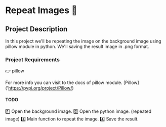 # Repeat Images 🤟

## Project Description
In this project we'll be repeating the image on the background image using pillow module in python.
We'll saving the result image in .png format.

### Project Requirements
👉 pillow 

For more info you can visit to the docs of pillow module.
[Pillow] ('https://pypi.org/project/Pillow/)


#### TODO
1️⃣ Open the background image.
2️⃣ Open the python image. (repeated image)
3️⃣ Main function to repeat the image.
4️⃣ Save the result.

